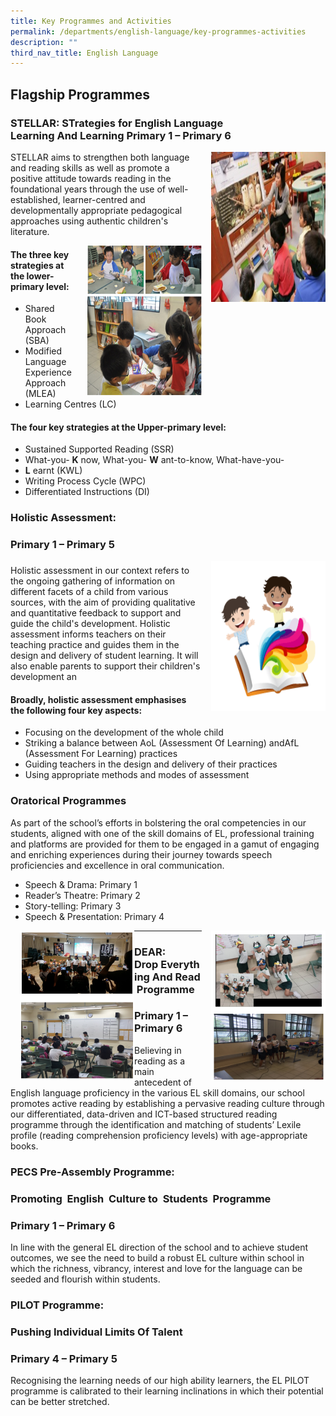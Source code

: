 ```yaml
---
title: Key Programmes and Activities
permalink: /departments/english-language/key-programmes-activities
description: ""
third_nav_title: English Language
---
```

Flagship Programmes
-------------------

### **STELLAR:** **STrategies for English Language Learning And Learning Primary 1 – Primary 6** 

<img src="/images/STELLAR1.jpg" style="width:183px;height:240px;margin-left:15px;" align = "right">

STELLAR aims to strengthen both language and reading skills as well as promote a positive attitude towards reading in the foundational years through the use of well-established, learner-centred and developmentally appropriate pedagogical approaches using authentic children's literature.

<img src="/images/STELLAR2.png" style="width:183px;height:240px;margin-left:15px;" align = "right">

#### **The three key strategies at the lower-primary level:**

*   Shared Book Approach (SBA)
*   Modified Language Experience Approach (MLEA)
*   Learning Centres (LC)

#### **The four key strategies at the Upper-primary level:**

*   Sustained Supported Reading (SSR)
*   What-you- **K** now, What-you- **W** ant-to-know, What-have-you-
*   **L** earnt (KWL)
*   Writing Process Cycle (WPC)
*   Differentiated Instructions (DI)

### Holistic Assessment: 

### **Primary 1 – Primary 5**

<img src="/images/HolisticAssesment.png" style="width:183px;height:240px;margin-left:15px;" align = "right">

### 

Holistic assessment in our context refers to the ongoing gathering of information on different facets of a child from various sources, with the aim of providing qualitative and quantitative feedback to support and guide the child's development. Holistic assessment informs teachers on their teaching practice and guides them in the design and delivery of student learning. It will also enable parents to support their children's development an

#### **Broadly, holistic assessment emphasises the following four key aspects:**

*   Focusing on the development of the whole child
*   Striking a balance between AoL (Assessment Of Learning) andAfL (Assessment For Learning) practices
*   Guiding teachers in the design and delivery of their practices
*   Using appropriate methods and modes of assessment

### Oratorical Programmes

As part of the school’s efforts in bolstering the oral competencies in our students, aligned with one of the skill domains of EL, professional training and platforms are provided for them to be engaged in a gamut of engaging and enriching experiences during their journey towards speech proficiencies and excellence in oral communication.

*   Speech & Drama: Primary 1
*   Reader’s Theatre: Primary 2
*   Story-telling: Primary 3
*   Speech & Presentation: Primary 4

<img src="/images/Oratical%20Programmes1.png" style="width:183px;height:240px;margin-left:15px;" align = "left">

<img src="/images/Oratical%20Programmes2.png" style="width:183px;height:240px;margin-left:15px;" align = "right">

****

### DEAR: **D**rop **E**verything **A**nd **R**ead Programme

### Primary 1 – Primary 6

Believing in reading as a main antecedent of English language proficiency in the various EL skill domains, our school promotes active reading by establishing a pervasive reading culture through our differentiated, data-driven and ICT-based structured reading programme through the identification and matching of students’ Lexile profile (reading comprehension proficiency levels) with age-appropriate books.


### PECS Pre-Assembly Programme:

### **P**romoting  **E**nglish  **C**ulture to  **S**tudents  Programme

### Primary 1 – Primary 6

In line with the general EL direction of the school and to achieve student outcomes, we see the need to build a robust EL culture within school in which the richness, vibrancy, interest and love for the language can be seeded and flourish within students.

  

### PILOT Programme:

### **P**ushing **I**ndividual **L**imits **O**f **T**alent

### Primary 4 – Primary 5

Recognising the learning needs of our high ability learners, the EL PILOT programme is calibrated to their learning inclinations in which their potential can be better stretched.